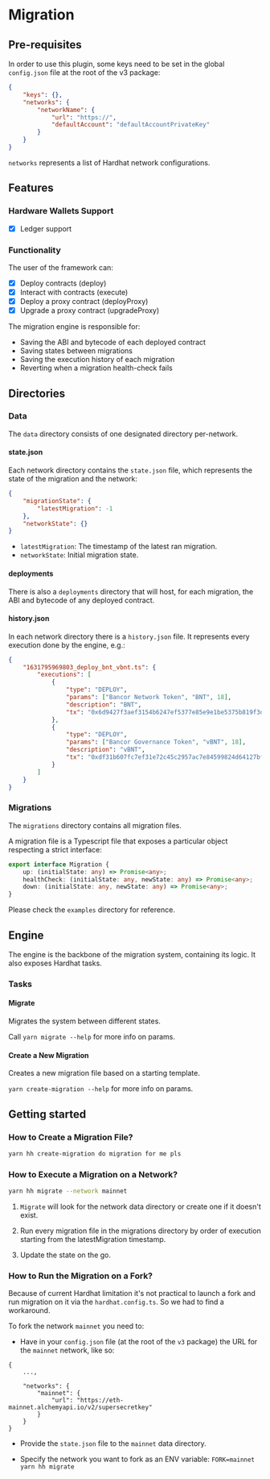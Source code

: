 # Migration

## Pre-requisites

In order to use this plugin, some keys need to be set in the global `config.json` file at the root of the v3 package:

```json
{
    "keys": {},
    "networks": {
        "networkName": {
            "url": "https://",
            "defaultAccount": "defaultAccountPrivateKey"
        }
    }
}
```

`networks` represents a list of Hardhat network configurations.

## Features

### Hardware Wallets Support

-   [x] Ledger support

### Functionality

The user of the framework can:

-   [x] Deploy contracts (deploy)
-   [x] Interact with contracts (execute)
-   [x] Deploy a proxy contract (deployProxy)
-   [x] Upgrade a proxy contract (upgradeProxy)

The migration engine is responsible for:

-   Saving the ABI and bytecode of each deployed contract
-   Saving states between migrations
-   Saving the execution history of each migration
-   Reverting when a migration health-check fails

## Directories

### Data

The `data` directory consists of one designated directory per-network.

#### state.json

Each network directory contains the `state.json` file, which represents the state of the migration and the network:

```json
{
    "migrationState": {
        "latestMigration": -1
    },
    "networkState": {}
}
```

-   `latestMigration`: The timestamp of the latest ran migration.
-   `networkState`: Initial migration state.

#### deployments

There is also a `deployments` directory that will host, for each migration, the ABI and bytecode of any deployed contract.

#### history.json

In each network directory there is a `history.json` file. It represents every execution done by the engine, e.g.:

```json
{
    "1631795969803_deploy_bnt_vbnt.ts": {
        "executions": [
            {
                "type": "DEPLOY",
                "params": ["Bancor Network Token", "BNT", 18],
                "description": "BNT",
                "tx": "0x6d9427f3aef3154b6247ef5377e85e9e1be5375b819f3def82bbf53755bf3d62"
            },
            {
                "type": "DEPLOY",
                "params": ["Bancor Governance Token", "vBNT", 18],
                "description": "vBNT",
                "tx": "0xdf31b607fc7ef31e72c45c2957ac7e84599824d64127bf80e2ccf68543e6e3af"
            }
        ]
    }
}
```

### Migrations

The `migrations` directory contains all migration files.

A migration file is a Typescript file that exposes a particular object respecting a strict interface:

```ts
export interface Migration {
    up: (initialState: any) => Promise<any>;
    healthCheck: (initialState: any, newState: any) => Promise<any>;
    down: (initialState: any, newState: any) => Promise<any>;
}
```

Please check the `examples` directory for reference.

## Engine

The engine is the backbone of the migration system, containing its logic. It also exposes Hardhat tasks.

### Tasks

#### Migrate

Migrates the system between different states.

Call `yarn migrate --help` for more info on params.

#### Create a New Migration

Creates a new migration file based on a starting template.

`yarn create-migration --help` for more info on params.

## Getting started

### How to Create a Migration File?

```bash
yarn hh create-migration do migration for me pls
```

### How to Execute a Migration on a Network?

```bash
yarn hh migrate --network mainnet
```

1. `Migrate` will look for the network data directory or create one if it doesn't exist.

2. Run every migration file in the migrations directory by order of execution starting from the latestMigration timestamp.

3. Update the state on the go.

### How to Run the Migration on a Fork?

Because of current Hardhat limitation it's not practical to launch a fork and run migration on it via the `hardhat.config.ts`. So we had to find a workaround.

To fork the network `mainnet` you need to:

-   Have in your `config.json` file (at the root of the `v3` package) the URL for the `mainnet` network, like so:

```
{
    ...,

    "networks": {
        "mainnet": {
            "url": "https://eth-mainnet.alchemyapi.io/v2/supersecretkey"
        }
    }
}
```

-   Provide the `state.json` file to the `mainnet` data directory.

-   Specify the network you want to fork as an ENV variable: `FORK=mainnet yarn hh migrate`
